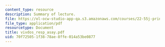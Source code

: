 ```yaml
---
content_type: resource
description: Summary of lecture.
file: https://ol-ocw-studio-app-qa.s3.amazonaws.com/courses/22-55j-principles-of-radiation-interactions-fall-2004/70f725051f3878ae8ffe014a53be0877_vivdos_resp_asay.pdf
file_type: application/pdf
resourcetype: Document
title: vivdos_resp_asay.pdf
uid: 70f72505-1f38-78ae-8ffe-014a53be0877
---
```

